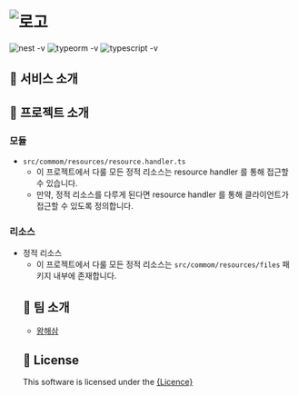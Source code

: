 <!--
Referenced By
* https://www.readme-templates.com
* https://github.com/nhn/tui.editor#readme
-->

# ![로고]()

![nest -v](https://img.shields.io/badge/NestJS-9.0.0-red) ![typeorm -v](https://img.shields.io/badge/TypeORM-0.3.14-orange) ![typescript -v](https://img.shields.io/badge/Typescript-4.7.4-blue)

<!--
서비스 스크린샷
<img src="cdn url" />
-->

## 🌈 서비스 소개

<!--
> 서비스 슬로건 소개
 -->

<!--
서비스 스크린샷
프론트 저장소 링크
랜딩 페이지나 랜딩 디자인(?) 링크..
작성 시 아래 양식대로 추가하기

![markdown](https://user-images.githubusercontent.com/37766175/121464762-71e2fc80-c9ef-11eb-9a0a-7b06e08d3ccb.png)

**CommonMark + GFM Specifications**

Today *CommonMark* is the de-facto *Markdown* standard. *GFM (GitHub Flavored Markdown)* is another popular specification based on *CommonMark* - maintained by *GitHub*, which is the *Markdown* mostly used. TOAST UI Editor follows both [*CommonMark*](http://commonmark.org/) and [*GFM*](https://github.github.com/gfm/) specifications. Write documents with ease using productive tools provided by TOAST UI Editor and you can easily open the produced document wherever the specifications are supported.

* **Live Preview** : Edit Markdown while keeping an eye on the rendered HTML. Your edits will be applied immediately.
* **Scroll Sync** : Synchronous scrolling between Markdown and Preview. You don't need to scroll through each one separately.
* **Syntax Highlight** : You can check broken Markdown syntax immediately.
-->

## 🤖 프로젝트 소개

### 모듈

- `src/commom/resources/resource.handler.ts`
  - 이 프로젝트에서 다룰 모든 정적 리소스는 resource handler 를 통해 접근할 수 있습니다.
  - 만약, 정적 리소스를 다루게 된다면 resource handler 를 통해 클라이언트가 접근할 수 있도록 정의합니다.

### 리소스

- 정적 리소스
  - 이 프로젝트에서 다룰 모든 정적 리소스는 `src/commom/resources/files` 패키지 내부에 존재합니다.
  <!--
  백엔드 애플리케이션 아키텍처 소개

클린아키텍처 소개
도메인 소개
-->

## 📦 사용한 패키지

<!--
사용한 외부 패키지 목록
아래 양식대로 추가

### TOAST UI Editor

| Name | Description |
| --- | --- |
| [`@toast-ui/editor`](https://github.com/nhn/tui.editor/tree/master/apps/editor) | Plain JavaScript component | -->

## 🎳 팀 소개

- [왕해삼](https://github.com/kkkkkksssssaaaa)

## 📜 License

This software is licensed under the [{Licence}](link)
